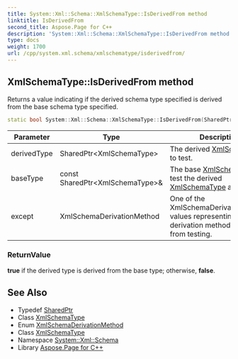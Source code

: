 ```yaml
---
title: System::Xml::Schema::XmlSchemaType::IsDerivedFrom method
linktitle: IsDerivedFrom
second_title: Aspose.Page for C++
description: 'System::Xml::Schema::XmlSchemaType::IsDerivedFrom method. Returns a value indicating if the derived schema type specified is derived from the base schema type specified in C++.'
type: docs
weight: 1700
url: /cpp/system.xml.schema/xmlschematype/isderivedfrom/
---
```

## XmlSchemaType::IsDerivedFrom method


Returns a value indicating if the derived schema type specified is derived from the base schema type specified.

```cpp
static bool System::Xml::Schema::XmlSchemaType::IsDerivedFrom(SharedPtr<XmlSchemaType> derivedType, const SharedPtr<XmlSchemaType> &baseType, XmlSchemaDerivationMethod except)
```


| Parameter | Type | Description |
| --- | --- | --- |
| derivedType | SharedPtr\<XmlSchemaType\> | The derived [XmlSchemaType](../) to test. |
| baseType | const SharedPtr\<XmlSchemaType\>\& | The base [XmlSchemaType](../) to test the derived [XmlSchemaType](../) against. |
| except | XmlSchemaDerivationMethod | One of the XmlSchemaDerivationMethod values representing a type derivation method to exclude from testing. |

### ReturnValue

**true** if the derived type is derived from the base type; otherwise, **false**.

## See Also

* Typedef [SharedPtr](../../../system/sharedptr/)
* Class [XmlSchemaType](../)
* Enum [XmlSchemaDerivationMethod](../../xmlschemaderivationmethod/)
* Class [XmlSchemaType](../)
* Namespace [System::Xml::Schema](../../)
* Library [Aspose.Page for C++](../../../)
